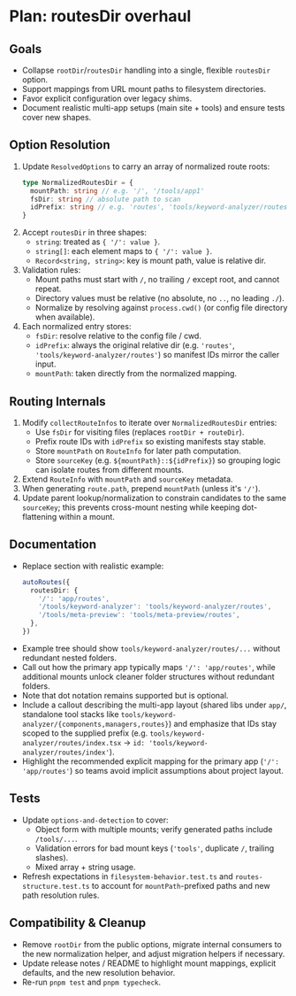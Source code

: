 # Plan: routesDir overhaul

## Goals

- Collapse `rootDir`/`routesDir` handling into a single, flexible `routesDir` option.
- Support mappings from URL mount paths to filesystem directories.
- Favor explicit configuration over legacy shims.
- Document realistic multi-app setups (main site + tools) and ensure tests cover new shapes.

## Option Resolution

1. Update `ResolvedOptions` to carry an array of normalized route roots:
   ```ts
   type NormalizedRoutesDir = {
     mountPath: string // e.g. '/', '/tools/app1'
     fsDir: string // absolute path to scan
     idPrefix: string // e.g. 'routes', 'tools/keyword-analyzer/routes'
   }
   ```
2. Accept `routesDir` in three shapes:
   - `string`: treated as `{ '/': value }`.
   - `string[]`: each element maps to `{ '/': value }`.
   - `Record<string, string>`: key is mount path, value is relative dir.
3. Validation rules:
   - Mount paths must start with `/`, no trailing `/` except root, and cannot repeat.
   - Directory values must be relative (no absolute, no `..`, no leading `./`).
   - Normalize by resolving against `process.cwd()` (or config file directory when available).
4. Each normalized entry stores:
   - `fsDir`: resolve relative to the config file / cwd.
   - `idPrefix`: always the original relative dir (e.g. `'routes'`, `'tools/keyword-analyzer/routes'`) so manifest IDs mirror the caller input.
   - `mountPath`: taken directly from the normalized mapping.

## Routing Internals

1. Modify `collectRouteInfos` to iterate over `NormalizedRoutesDir` entries:
   - Use `fsDir` for visiting files (replaces `rootDir + routeDir`).
   - Prefix route IDs with `idPrefix` so existing manifests stay stable.
   - Store `mountPath` on `RouteInfo` for later path computation.
   - Store `sourceKey` (e.g. `${mountPath}::${idPrefix}`) so grouping logic can isolate routes from different mounts.
2. Extend `RouteInfo` with `mountPath` and `sourceKey` metadata.
3. When generating `route.path`, prepend `mountPath` (unless it's `'/'`).
4. Update parent lookup/normalization to constrain candidates to the same `sourceKey`; this prevents cross-mount nesting while keeping dot-flattening within a mount.

## Documentation

- Replace section with realistic example:
  ```ts
  autoRoutes({
    routesDir: {
      '/': 'app/routes',
      '/tools/keyword-analyzer': 'tools/keyword-analyzer/routes',
      '/tools/meta-preview': 'tools/meta-preview/routes',
    },
  })
  ```
- Example tree should show `tools/keyword-analyzer/routes/...` without redundant nested folders.
- Call out how the primary app typically maps `'/': 'app/routes'`, while additional mounts unlock cleaner folder structures without redundant folders.
- Note that dot notation remains supported but is optional.
- Include a callout describing the multi-app layout (shared libs under `app/`, standalone tool stacks like `tools/keyword-analyzer/{components,managers,routes}`) and emphasize that IDs stay scoped to the supplied prefix (e.g. `tools/keyword-analyzer/routes/index.tsx` → `id: 'tools/keyword-analyzer/routes/index'`).
- Highlight the recommended explicit mapping for the primary app (`'/': 'app/routes'`) so teams avoid implicit assumptions about project layout.

## Tests

- Update `options-and-detection` to cover:
  - Object form with multiple mounts; verify generated paths include `/tools/...`.
  - Validation errors for bad mount keys (`'tools'`, duplicate `/`, trailing slashes).
  - Mixed array + string usage.
- Refresh expectations in `filesystem-behavior.test.ts` and `routes-structure.test.ts` to account for `mountPath`-prefixed paths and new path resolution rules.

## Compatibility & Cleanup

- Remove `rootDir` from the public options, migrate internal consumers to the new normalization helper, and adjust migration helpers if necessary.
- Update release notes / README to highlight mount mappings, explicit defaults, and the new resolution behavior.
- Re-run `pnpm test` and `pnpm typecheck`.
